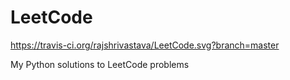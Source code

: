 # LeetCode

https://travis-ci.org/rajshrivastava/LeetCode.svg?branch=master

My Python solutions to LeetCode problems
